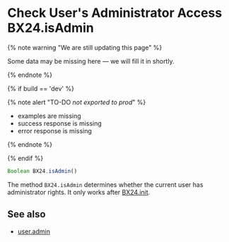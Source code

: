 # Check User's Administrator Access BX24.isAdmin

{% note warning "We are still updating this page" %}

Some data may be missing here — we will fill it in shortly.

{% endnote %}

{% if build == 'dev' %}

{% note alert "TO-DO _not exported to prod_" %}

- examples are missing
- success response is missing
- error response is missing

{% endnote %}

{% endif %}

```js
Boolean BX24.isAdmin()
```

The method `BX24.isAdmin` determines whether the current user has administrator rights. It only works after [BX24.init](../system-functions/bx24-init.md).

## See also

- [user.admin](../../common/users/user-admin.md)
